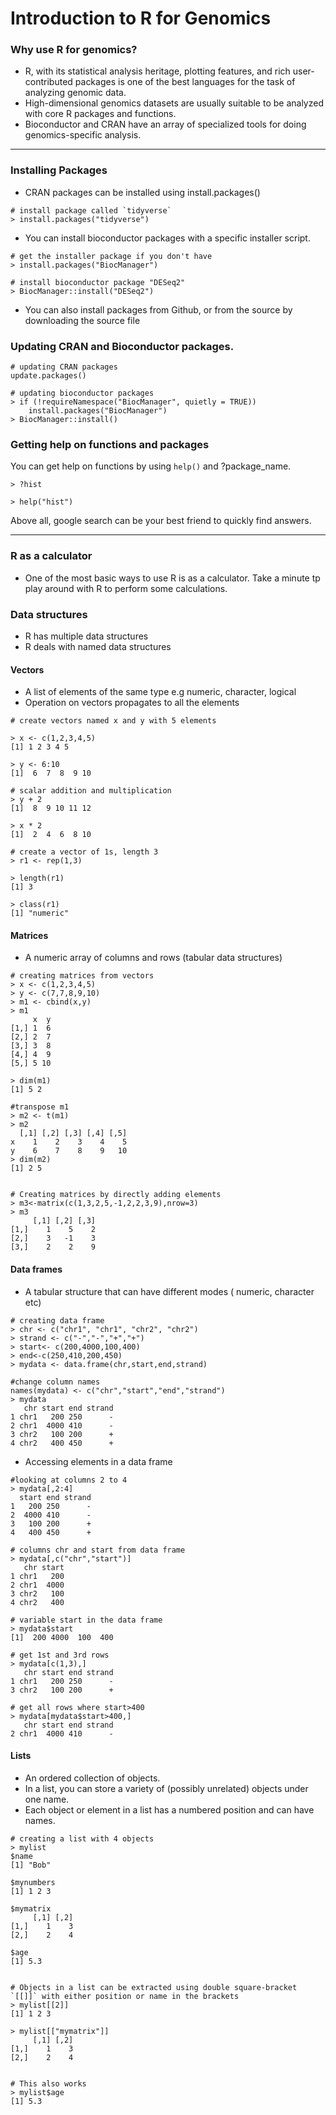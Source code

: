 # Introduction to R for Genomics

### Why use R for genomics?
- R, with its statistical analysis heritage, plotting features, and rich user-contributed packages is one of the best languages for the task of analyzing genomic data.
- High-dimensional genomics datasets are usually suitable to be analyzed with core R packages and functions.
- Bioconductor and CRAN have an array of specialized tools for doing genomics-specific analysis.

---
### Installing Packages
- CRAN packages can be installed using install.packages()

```{r}
# install package called `tidyverse`
> install.packages("tidyverse")
```
- You can install bioconductor packages with a specific installer script.

```{r}
# get the installer package if you don't have
> install.packages("BiocManager")

# install bioconductor package "DESeq2"
> BiocManager::install("DESeq2")
```

- You can also install packages from Github, or from the source by downloading the source file

### Updating CRAN and Bioconductor packages.

```{r}
# updating CRAN packages
update.packages()

# updating bioconductor packages
> if (!requireNamespace("BiocManager", quietly = TRUE))
    install.packages("BiocManager")
> BiocManager::install()
```

### Getting help on functions and packages
You can get help on functions by using `help()` and ?package_name.

```
> ?hist

> help("hist")
```

Above all, google search can be your best friend to quickly find answers.

---

### R as a calculator
- One of the most basic ways to use R is as a calculator.
Take a minute tp play around with R to perform some calculations.

### Data structures
- R has multiple data structures
- R deals with named data structures

#### Vectors
- A list of elements of the same type e.g numeric, character, logical
- Operation on vectors propagates to all the elements

```{r}
# create vectors named x and y with 5 elements

> x <- c(1,2,3,4,5)
[1] 1 2 3 4 5

> y <- 6:10
[1]  6  7  8  9 10

# scalar addition and multiplication
> y + 2
[1]  8  9 10 11 12

> x * 2
[1]  2  4  6  8 10

# create a vector of 1s, length 3
> r1 <- rep(1,3)

> length(r1)
[1] 3

> class(r1)
[1] "numeric"

```

#### Matrices
- A numeric array of columns and rows (tabular data structures)

```{r}
# creating matrices from vectors
> x <- c(1,2,3,4,5)
> y <- c(7,7,8,9,10)
> m1 <- cbind(x,y)
> m1
     x  y
[1,] 1  6
[2,] 2  7
[3,] 3  8
[4,] 4  9
[5,] 5 10

> dim(m1)
[1] 5 2

#transpose m1
> m2 <- t(m1)
> m2
  [,1] [,2] [,3] [,4] [,5]
x    1    2    3    4    5
y    6    7    8    9   10
> dim(m2)
[1] 2 5


# Creating matrices by directly adding elements
> m3<-matrix(c(1,3,2,5,-1,2,2,3,9),nrow=3)
> m3
     [,1] [,2] [,3]
[1,]    1    5    2
[2,]    3   -1    3
[3,]    2    2    9

```

#### Data frames
- A tabular structure that can have different modes ( numeric, character etc)

```{r}
# creating data frame
> chr <- c("chr1", "chr1", "chr2", "chr2")
> strand <- c("-","-","+","+")
> start<- c(200,4000,100,400)
> end<-c(250,410,200,450)
> mydata <- data.frame(chr,start,end,strand)

#change column names
names(mydata) <- c("chr","start","end","strand")
> mydata 
   chr start end strand
1 chr1   200 250      -
2 chr1  4000 410      -
3 chr2   100 200      +
4 chr2   400 450      +
```

- Accessing elements in a data frame
```
#looking at columns 2 to 4
> mydata[,2:4]
  start end strand
1   200 250      -
2  4000 410      -
3   100 200      +
4   400 450      +

# columns chr and start from data frame
> mydata[,c("chr","start")]
   chr start
1 chr1   200
2 chr1  4000
3 chr2   100
4 chr2   400

# variable start in the data frame
> mydata$start
[1]  200 4000  100  400

# get 1st and 3rd rows
> mydata[c(1,3),]
   chr start end strand
1 chr1   200 250      -
3 chr2   100 200      +

# get all rows where start>400
> mydata[mydata$start>400,]
   chr start end strand
2 chr1  4000 410      -
```

#### Lists
- An ordered collection of objects.
- In a list, you can store a variety of (possibly unrelated) objects under one name. 
- Each object or element in a list has a numbered position and can have names.

```{r}
# creating a list with 4 objects
> mylist
$name
[1] "Bob"

$mynumbers
[1] 1 2 3

$mymatrix
     [,1] [,2]
[1,]    1    3
[2,]    2    4

$age
[1] 5.3


# Objects in a list can be extracted using double square-bracket `[[]]` with either position or name in the brackets
> mylist[[2]]
[1] 1 2 3

> mylist[["mymatrix"]]
     [,1] [,2]
[1,]    1    3
[2,]    2    4


# This also works
> mylist$age
[1] 5.3

```



